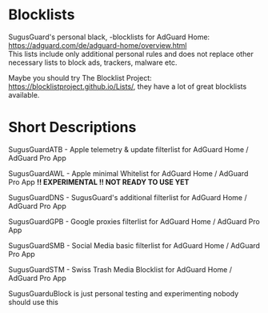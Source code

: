 # Blocklists
SugusGuard's personal black, -blocklists for AdGuard Home: https://adguard.com/de/adguard-home/overview.html  
This lists include only additional personal rules and does not replace other necessary lists to block ads, trackers, malware etc.

Maybe you should try The Blocklist Project: https://blocklistproject.github.io/Lists/, they have a lot of great blocklists available.

# Short Descriptions

SugusGuardATB - Apple telemetry & update filterlist for AdGuard Home / AdGuard Pro App

SugusGuardAWL - Apple minimal Whitelist for AdGuard Home / AdGuard Pro App **!! EXPERIMENTAL !! NOT READY TO USE YET**

SugusGuardDNS - SugusGuard's additional filterlist for AdGuard Home / AdGuard Pro App

SugusGuardGPB - Google proxies filterlist for AdGuard Home / AdGuard Pro App

SugusGuardSMB - Social Media basic filterlist for AdGuard Home / AdGuard Pro App

SugusGuardSTM - Swiss Trash Media Blocklist for AdGuard Home / AdGuard Pro App

SugusGuarduBlock is just personal testing and experimenting nobody should use this
